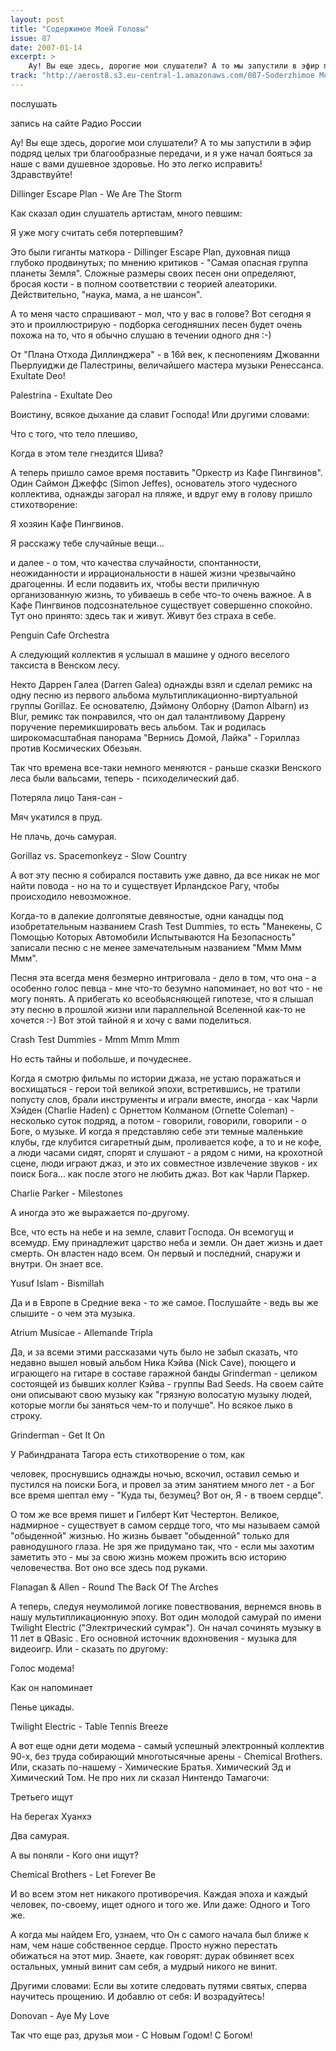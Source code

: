 ```yaml
---
layout: post
title: "Содержимое Моей Головы"
issue: 87
date: 2007-01-14
excerpt: >
    Ау! Вы еще здесь, дорогие мои слушатели? А то мы запустили в эфир подряд целых три благообразные передачи, и я уже начал бояться за наше с вами душевное здоровье. Но это легко исправить! Здравствуйте!
track: "http://aerost8.s3.eu-central-1.amazonaws.com/087-Soderzhimoe Moej Golovy.mp3"
---
```


послушать

запись на сайте Радио России

Ау! Вы еще здесь, дорогие мои слушатели? А то мы запустили в эфир подряд целых три благообразные передачи, и я уже начал бояться за наше с вами душевное здоровье. Но это легко исправить! Здравствуйте!

Dillinger Escape Plan - We Are The Storm

Как сказал один слушатель артистам, много певшим:

Я уже могу считать себя потерпевшим?

Это были гиганты маткора - Dillinger Escape Plan, духовная пища глубоко продвинутых; по мнению критиков - "Самая опасная группа планеты Земля". Сложные размеры своих песен они определяют, бросая кости - в полном соответствии с теорией алеаторики. Действительно, "наука, мама, а не шансон".

А то меня часто спрашивают - мол, что у вас в голове? Вот сегодня я это и проиллюстрирую - подборка сегодняшних песен будет очень похожа на то, что я обычно слушаю в течении одного дня :-)

От "Плана Отхода Диллинджера" - в 16й век, к песнопениям Джованни Пьерлуиджи де Палестрины, величайшего мастера музыки Ренессанса. Exultate Deo!

Palestrina - Exultate Deo

Воистину, всякое дыхание да славит Господа! Или другими словами:

Что с того, что тело плешиво,

Когда в этом теле гнездится Шива?

А теперь пришло самое время поставить "Оркестр из Кафе Пингвинов". Один Саймон Джеффс (Simon Jeffes), основатель этого чудесного коллектива, однажды загорал на пляже, и вдруг ему в голову пришло стихотворение:

Я хозяин Кафе Пингвинов.

Я расскажу тебе случайные вещи...

и далее - о том, что качества случайности, спонтанности, неожиданности и иррациональности в нашей жизни чрезвычайно драгоценны. И если подавить их, чтобы вести приличную организованную жизнь, то убиваешь в себе что-то очень важное. А в Кафе Пингвинов подсознательное существует совершенно спокойно. Тут оно принято: здесь так и живут. Живут без страха в себе.

Penguin Cafe Orchestra

А следующий коллектив я услышал в машине у одного веселого таксиста в Венском лесу.

Некто Даррен Галеа (Darren Galea) однажды взял и сделал ремикс на одну песню из первого альбома мультипликационно-виртуальной группы Gorillaz. Ее основателю, Дэймону Олборну (Damon Albarn) из Blur, ремикс так понравился, что он дал талантливому Даррену поручение перемикшировать весь альбом. Так и родилась широкомасштабная панорама "Вернись Домой, Лайка" - Гориллаз против Космических Обезьян.

Так что времена все-таки немного меняются - раньше сказки Венского леса были вальсами, теперь - психоделический даб.

Потеряла лицо Таня-сан -

Мяч укатился в пруд.

Не плачь, дочь самурая.

Gorillaz vs. Spacemonkeyz - Slow Country

А вот эту песню я собирался поставить уже давно, да все никак не мог найти повода - но на то и существует Ирландское Рагу, чтобы происходило невозможное.

Когда-то в далекие долгопятые девяностые, одни канадцы под изобретательным названием Crash Test Dummies, то есть "Манекены, С Помощью Которых Автомобили Испытываются На Безопасность" записали песню с не менее замечательным названием "Ммм Ммм Ммм".

Песня эта всегда меня безмерно интриговала - дело в том, что она - а особенно голос певца - мне что-то безумно напоминает, но вот что - не могу понять. А прибегать ко всеобьясняющей гипотезе, что я слышал эту песню в прошлой жизни или параллельной Вселенной как-то не хочется :-) Вот этой тайной я и хочу с вами поделиться.

Crash Test Dummies - Mmm Mmm Mmm

Но есть тайны и побольше, и почудеснее.

Когда я смотрю фильмы по истории джаза, не устаю поражаться и восхищаться - герои той великой эпохи, встретившись, не тратили попусту слов, брали инструменты и играли вместе, иногда - как Чарли Хэйден (Charlie Haden) с Орнеттом Колманом (Ornette Coleman) - несколько суток подряд, а потом - говорили, говорили, говорили - о Боге, о музыке. И когда я представляю себе эти темные маленькие клубы, где клубится сигаретный дым, проливается кофе, а то и не кофе, а люди часами сидят, спорят и слушают - а рядом с ними, на крохотной сцене, люди играют джаз, и это их совместное извлечение звуков - их поиск Бога... как после этого не любить джаз. Вот как Чарли Паркер.

Charlie Parker - Milestones

А иногда это же выражается по-другому.

Все, что есть на небе и на земле, славит Господа. Он всемогущ и всемудр. Ему принадлежит царство неба и земли. Он дает жизнь и дает смерть. Он властен надо всем. Он первый и последний, снаружи и внутри. Он знает все.

Yusuf Islam - Bismillah

Да и в Европе в Средние века - то же самое. Послушайте - ведь вы же слышите - о чем эта музыка.

Atrium Musicae - Allemande Tripla

Да, и за всеми этими рассказами чуть было не забыл сказать, что недавно вышел новый альбом Ника Кэйва (Nick Cave), поющего и играющего на гитаре в составе гаражной банды Grinderman - целиком состоящей из бывших коллег Кэйва - группы Bad Seeds. На своем сайте они описывают свою музыку как "грязную волосатую музыку людей, которые могли бы заняться чем-то и получше". Но всякое лыко в строку.

Grinderman - Get It On

У Рабиндраната Тагора есть стихотворение о том, как

человек, проснувшись однажды ночью, вскочил, оставил семью и пустился на поиски Бога, и провел за этим занятием много лет - а Бог все время шептал ему - "Куда ты, безумец? Вот он, Я - в твоем сердце".

О том же все время пишет и Гилберт Кит Честертон. Великое, надмирное - существует в самом сердце того, что мы называем самой "обыденной" жизнью. Но жизнь бывает "обыденной" только для равнодушного глаза. Не зря же придумано так, что - если мы захотим заметить это - мы за свою жизнь можем прожить всю историю человечества. Вот оно все здесь под руками.

Flanagan & Allen - Round The Back Of The Arches

А теперь, следуя неумолимой логике повествования, вернемся вновь в нашу мультипликационную эпоху. Вот один молодой самурай по имени Twilight Electric ("Электрический сумрак"). Он начал сочинять музыку в 11 лет в QBasic . Его основной источник вдохновения - музыка для видеоигр. Или - сказать по другому:

Голос модема!

Как он напоминает

Пенье цикады.

Twilight Electric - Table Tennis Breeze

А вот еще одни дети модема - самый успешный электронный коллектив 90-х, без труда собирающий многотысячные арены - Chemical Brothers. Или, сказать по-нашему - Химические Братья. Химический Эд и Химический Том. Не про них ли сказал Нинтендо Тамагочи:

Третьего ищут

На берегах Хуанхэ

Два самурая.

А вы поняли - Кого они ищут?

Chemical Brothers - Let Forever Be

И во всем этом нет никакого противоречия. Каждая эпоха и каждый человек, по-своему, ищет одного и того же. Или даже: Одного и Того же.

А когда мы найдем Его, узнаем, что Он с самого начала был ближе к нам, чем наше собственное сердце. Просто нужно перестать обижаться на этот мир. Знаете, как говорят: дурак обвиняет всех остальных, умный винит сам себя, а мудрый никого не винит.

Другими словами: Если вы хотите следовать путями святых, сперва научитесь прощению. И добавлю от себя: И возрадуйтесь!

Donovan - Aye My Love

Так что еще раз, друзья мои - С Новым Годом! С Богом!
